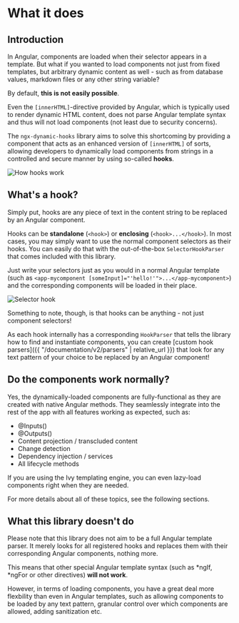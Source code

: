 ---
---

# What it does

## Introduction

In Angular, components are loaded when their selector appears in a template. But what if you wanted to load components not just from fixed templates, but arbitrary dynamic content as well - such as from database values, markdown files or any other string variable?

By default, **this is not easily possible**.

Even the `[innerHTML]`-directive provided by Angular, which is typically used to render dynamic HTML content, does not parse Angular template syntax and thus will not load components (not least due to security concerns).

The `ngx-dynamic-hooks` library aims to solve this shortcoming by providing a component that acts as an enhanced version of `[innerHTML]` of sorts, allowing developers to dynamically load components from strings in a controlled and secure manner by using so-called **hooks**.

![How hooks work](https://i.imgur.com/e9ygec4.png)

## What's a hook?

Simply put, hooks are any piece of text in the content string to be replaced by an Angular component. 

Hooks can be **standalone** (`<hook>`) or **enclosing** (`<hook>...</hook>`). In most cases, you may simply want to use the normal component selectors as their hooks. You can easily do that with the out-of-the-box `SelectorHookParser` that comes included with this library. 

Just write your selectors just as you would in a normal Angular template (such as `<app-mycomponent [someInput]="'hello!'">...</app-mycomponent>`) and the corresponding components will be loaded in their place.

![Selector hook](https://i.imgur.com/tjAX6uU.png)

Something to note, though, is that hooks can be anything - not just component selectors! 

As each hook internally has a corresponding `HookParser` that tells the library how to find and instantiate components, you can create [custom hook parsers]({{ "/documentation/v2/parsers" | relative_url }}) that look for any text pattern of your choice to be replaced by an Angular component!

## Do the components work normally?

Yes, the dynamically-loaded components are fully-functional as they are created with native Angular methods. They seamlessly integrate into the rest of the app with all features working as expected, such as: 

* @Inputs()
* @Outputs()
* Content projection / transcluded content
* Change detection
* Dependency injection / services
* All lifecycle methods

If you are using the Ivy templating engine, you can even lazy-load components right when they are needed. 

For more details about all of these topics, see the following sections.

## What this library doesn't do

Please note that this library does not aim to be a full Angular template parser. It merely looks for all registered hooks and replaces them with their corresponding Angular components, nothing more. 

This means that other special Angular template syntax (such as *ngIf, *ngFor or other directives) **will not work**.

However, in terms of loading components, you have a great deal more flexbility than even in Angular templates, such as allowing components to be loaded by any text pattern, granular control over which components are allowed, adding sanitization etc.